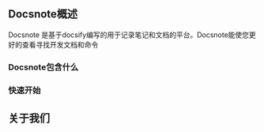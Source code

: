 ## Docsnote概述

Docsnote 是基于docsify编写的用于记录笔记和文档的平台。Docsnote能使您更好的查看寻找开发文档和命令

### Docsnote包含什么

### 快速开始

## 关于我们